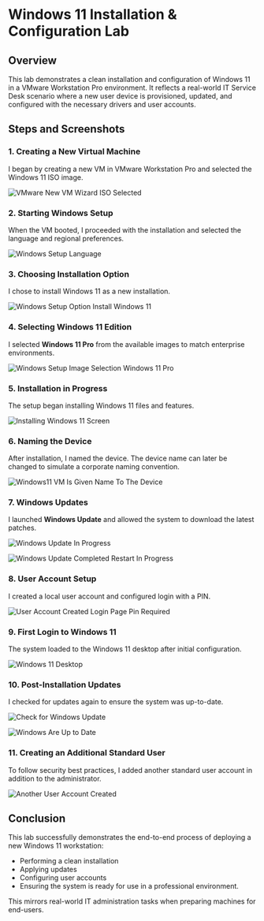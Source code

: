 # Windows 11 Installation & Configuration Lab

## Overview
This lab demonstrates a clean installation and configuration of Windows 11 in a VMware Workstation Pro environment. 
It reflects a real-world IT Service Desk scenario where a new user device is provisioned, updated, and configured with 
the necessary drivers and user accounts.

## Steps and Screenshots

### 1. Creating a New Virtual Machine

I began by creating a new VM in VMware Workstation Pro and selected the Windows 11 ISO image.

![VMware New VM Wizard ISO Selected](./screenshots/VMware_New_VM_Wizard_ISO_Selected.png)

### 2. Starting Windows Setup

When the VM booted, I proceeded with the installation and selected the language and regional preferences.  

![Windows Setup Language](./screenshots/Windows_Setup_Language.png)

### 3. Choosing Installation Option

I chose to install Windows 11 as a new installation.  

![Windows Setup Option Install Windows 11](./screenshots/Windows_Setup_Option_Install_Windows11.png)

### 4. Selecting Windows 11 Edition

I selected **Windows 11 Pro** from the available images to match enterprise environments.  

![Windows Setup Image Selection Windows 11 Pro](./screenshots/Windows_Setup_Image_Selection_Windows11_Pro.png)

### 5. Installation in Progress

The setup began installing Windows 11 files and features.  

![Installing Windows 11 Screen](./screenshots/Installing_Windows11_Screen.png)

### 6. Naming the Device

After installation, I named the device. The device name can later be changed to simulate a corporate naming convention.

![Windows11 VM Is Given Name To The Device](./screenshots/Windows11-VM_Is_Given_Name_To_The_Device.png)

### 7. Windows Updates

I launched **Windows Update** and allowed the system to download the latest patches. 

![Windows Update In Progress](./screenshots/Windows_Update_In_Progress_Window.png)  

![Windows Update Completed Restart In Progress](./screenshots/Windows_Update_Completed_Restart_In_Progress_Window.png)

### 8. User Account Setup

I created a local user account and configured login with a PIN.  

![User Account Created Login Page Pin Required](./screenshots/User_Account_Created_Login_Page_Pin_Required.png)

### 9. First Login to Windows 11

The system loaded to the Windows 11 desktop after initial configuration.  

![Windows 11 Desktop](./screenshots/Windows11_Desktop.png)

### 10. Post-Installation Updates

I checked for updates again to ensure the system was up-to-date.  

![Check for Windows Update](./screenshots/Check_for_Windows_Update.png)  

![Windows Are Up to Date](./screenshots/Windows_Are_Upto_Date.png)

### 11. Creating an Additional Standard User

To follow security best practices, I added another standard user account in addition to the administrator.

![Another User Account Created](./screenshots/Another_User_Account_Created_In_Addition_To_Admin.png)

## Conclusion


This lab successfully demonstrates the end-to-end process of deploying a new Windows 11 workstation: 
- Performing a clean installation
- Applying updates
- Configuring user accounts
- Ensuring the system is ready for use in a professional environment. 

This mirrors real-world IT administration tasks when preparing machines for end-users.
